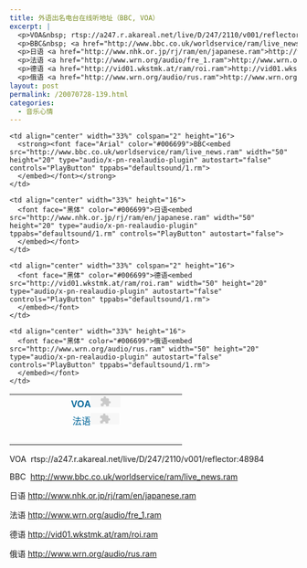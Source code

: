 ```yaml
---
title: 外语出名电台在线听地址（BBC, VOA）
excerpt: |
  <p>VOA&nbsp; rtsp://a247.r.akareal.net/live/D/247/2110/v001/reflector:48984</p>
  <p>BBC&nbsp; <a href="http://www.bbc.co.uk/worldservice/ram/live_news.ram">http://www.bbc.co.uk/worldservice/ram/live_news.ram</a></p>
  <p>日语 <a href="http://www.nhk.or.jp/rj/ram/en/japanese.ram">http://www.nhk.or.jp/rj/ram/en/japanese.ram</a></p>
  <p>法语 <a href="http://www.wrn.org/audio/fre_1.ram">http://www.wrn.org/audio/fre_1.ram</a></p>
  <p>德语 <a href="http://vid01.wkstmk.at/ram/roi.ram">http://vid01.wkstmk.at/ram/roi.ram</a></p>
  <p>俄语 <a href="http://www.wrn.org/audio/rus.ram">http://www.wrn.org/audio/rus.ram</a></p>
layout: post
permalink: /20070728-139.html
categories:
  - 音乐心情
---
```

<table style="border-collapse: collapse" bordercolor="#111111" cellspacing="8" cellpadding="8" width="100%" background="images/bgpic/000000.gif" border="0">
  <tr>
    <td align="center" width="34%" height="16">
      <strong><font face="Arial" color="#006699">VOA</font></strong><embed src="rtsp://a247.r.akareal.net/live/D/247/2110/v001/reflector:48984" width="52" height="20" type="audio/x-pn-realaudio-plugin" tppabs="defaultsound/1.rm" controls="PlayButton" autostart="false">
      </embed>
    </td>
    
    <td align="center" width="33%" colspan="2" height="16">
      <strong><font face="Arial" color="#006699">BBC<embed src="http://www.bbc.co.uk/worldservice/ram/live_news.ram" width="50" height="20" type="audio/x-pn-realaudio-plugin" autostart="false" controls="PlayButton" tppabs="defaultsound/1.rm">
      </embed></font></strong>
    </td>
    
    <td align="center" width="33%" height="16">
      <font face="黑体" color="#006699">日语<embed src="http://www.nhk.or.jp/rj/ram/en/japanese.ram" width="50" height="20" type="audio/x-pn-realaudio-plugin" tppabs="defaultsound/1.rm" controls="PlayButton" autostart="false">
      </embed></font>
    </td>
  </tr>
  
  <tr>
    <td align="center" width="34%" height="16">
      <font face="黑体" color="#006699">法语<embed src="http://www.wrn.org/audio/fre_1.ram" width="50" height="20" type="audio/x-pn-realaudio-plugin" tppabs="defaultsound/1.rm" controls="PlayButton" autostart="false">
      </embed></font>
    </td>
    
    <td align="center" width="33%" colspan="2" height="16">
      <font face="黑体" color="#006699">德语<embed src="http://vid01.wkstmk.at/ram/roi.ram" width="50" height="20" type="audio/x-pn-realaudio-plugin" autostart="false" controls="PlayButton" tppabs="defaultsound/1.rm">
      </embed></font>
    </td>
    
    <td align="center" width="33%" height="16">
      <font face="黑体" color="#006699">俄语<embed src="http://www.wrn.org/audio/rus.ram" width="50" height="20" type="audio/x-pn-realaudio-plugin" autostart="false" controls="PlayButton" tppabs="defaultsound/1.rm">
      </embed></font>
    </td>
  </tr>
  
  <tr>
    <td align="center" width="100%" colspan="4" height="16">
      &nbsp;
    </td>
  </tr>
</table>

VOA&nbsp; rtsp://a247.r.akareal.net/live/D/247/2110/v001/reflector:48984

BBC&nbsp; <http://www.bbc.co.uk/worldservice/ram/live_news.ram>

日语 <http://www.nhk.or.jp/rj/ram/en/japanese.ram>

法语 <http://www.wrn.org/audio/fre_1.ram>

德语 <http://vid01.wkstmk.at/ram/roi.ram>

俄语 <http://www.wrn.org/audio/rus.ram>